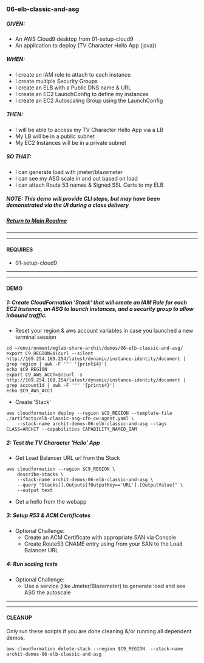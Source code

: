 ### 06-elb-classic-and-asg
##### GIVEN:
  - An AWS Cloud9 desktop from 01-setup-cloud9
  - An application to deploy (TV Character Hello App (java))

##### WHEN:

  - I create an IAM role to attach to each instance
  - I create multiple Security Groups
  - I create an ELB with a Public DNS name & URL
  - I create an EC2 LaunchConfig to define my instances
  - I create an EC2 Autoscaling Group using the LaunchConfig

##### THEN:
  - I will be able to access my TV Character Hello App via a LB
  - My LB will be in a public subnet
  - My EC2 Instances will be in a private subnet

##### SO THAT:
  - I can generate load with jmeter/blazemeter
  - I can see my ASG scale in and out based on load
  - I can attach Route 53 names & Signed SSL Certs to my ELB

##### NOTE: _This demo will provide CLI steps, but may have been demonstrated via the UI during a class delivery_

##### [Return to Main Readme](https://github.com/virtmerlin/mglab-share-archit#demos)

---------------------------------------------------------------
---------------------------------------------------------------
#### REQUIRES
- 01-setup-cloud9

---------------------------------------------------------------
---------------------------------------------------------------
#### DEMO

##### 1: Create CloudFormation 'Stack' that will create an IAM Role for each EC2 Instance, an ASG to launch instances, and a security group to allow inbound traffic.
- Reset your region & aws account variables in case you launched a new terminal session
```
cd ~/environment/mglab-share-archit/demos/06-elb-classic-and-asg/
export C9_REGION=$(curl --silent http://169.254.169.254/latest/dynamic/instance-identity/document |  grep region | awk -F '"' '{print$4}')
echo $C9_REGION
export C9_AWS_ACCT=$(curl -s http://169.254.169.254/latest/dynamic/instance-identity/document | grep accountId | awk -F '"' '{print$4}')
echo $C9_AWS_ACCT
```
- Create 'Stack'
```
aws cloudformation deploy --region $C9_REGION --template-file ./artifacts/elb-classic-asg-cfn-cw-agent.yaml \
    --stack-name archit-demos-06-elb-classic-and-asg --tags CLASS=ARCHIT --capabilities CAPABILITY_NAMED_IAM
```

##### 2: Test the TV Character 'Hello' App
- Get Load Balancer URL url from the Stack
```
aws cloudformation --region $C9_REGION \
    describe-stacks \
    --stack-name archit-demos-06-elb-classic-and-asg \
    --query "Stacks[].Outputs[?OutputKey=='URL'].[OutputValue]" \
    --output text
```
- Get a hello from the webapp

##### 3: Setup R53 & ACM Certificates
- Optional Challenge:
  - Create an ACM Certificate with appropriate SAN via Console
  - Create Route53 CNAME entry using from your SAN to the Load Balancer URL

##### 4: Run scaling tests
- Optional Challenge:
  - Use a service (like Jmeter/Blazemeter) to generate load and see ASG the autoscale

---------------------------------------------------------------
---------------------------------------------------------------
#### CLEANUP
Only run these scripts if you are done cleaning &/or running all dependent demos.
```
aws cloudformation delete-stack --region $C9_REGION  --stack-name archit-demos-06-elb-classic-and-asg
```
